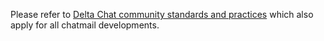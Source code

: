 
Please refer to 
[Delta Chat community standards and practices](https://delta.chat/en/community-standards)
which also apply for all chatmail developments. 
